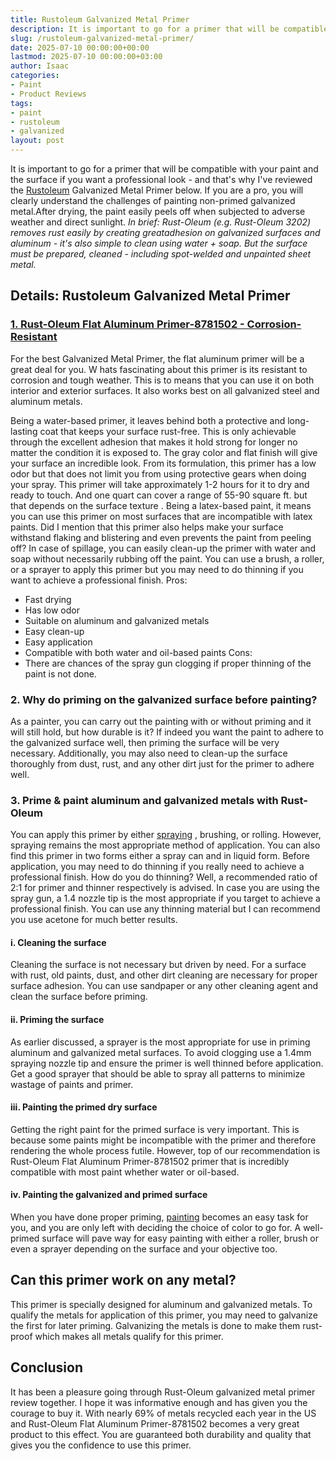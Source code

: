 ```yaml
---
title: Rustoleum Galvanized Metal Primer
description: It is important to go for a primer that will be compatible with your paint and the surface if you want a professional look - and that's why I've reviewed the...
slug: /rustoleum-galvanized-metal-primer/
date: 2025-07-10 00:00:00+00:00
lastmod: 2025-07-10 00:00:00+03:00
author: Isaac
categories:
- Paint
- Product Reviews
tags:
- paint
- rustoleum
- galvanized
layout: post
---
```

It is important to go for a primer that will be compatible with your paint and the surface if you want a professional look - and that's why I've reviewed the [Rustoleum](https://pestpolicy.com/rustoleum-rust-reformer-review/) Galvanized Metal Primer below.
If you are a pro, you will clearly understand the challenges of painting non-primed galvanized metal.After drying, the paint easily peels off when subjected to adverse weather and direct sunlight.
*In brief: Rust-Oleum (e.g. Rust-Oleum 3202) removes rust easily by creating greatadhesion on galvanized surfaces and aluminum - it's also simple to clean using water + soap. But the surface must be prepared, cleaned - including spot-welded and unpainted sheet metal.*
## Details: Rustoleum Galvanized Metal Primer
### [1. Rust-Oleum Flat Aluminum Primer-8781502 - Corrosion-Resistant](https://www.amazon.com/dp/B000C018C2/?tag=p-policy-20)
For the best Galvanized Metal Primer, the flat aluminum primer will be a great deal for you. W
hats fascinating about this primer is its resistant to corrosion and tough weather. This is to means that you can use it on both interior and exterior surfaces. It also works best on all galvanized steel and aluminum metals.

Being a water-based primer, it leaves behind both a protective and long-lasting coat that keeps your surface rust-free.
This is only achievable through the excellent adhesion that makes it hold strong for longer no matter the condition it is exposed to.
The gray color and flat finish will give your surface an incredible look. From its formulation, this primer has a low odor but that does not limit you from using protective gears when doing your spray.
This primer will take approximately 1-2 hours for it to dry and ready to touch. And one quart can cover a range of 55-90 square ft. but that depends on the
surface texture
.
Being a latex-based paint, it means you can use this primer on most surfaces that are incompatible with latex paints. Did I mention that this primer also helps make your surface withstand flaking and blistering and even prevents the paint from peeling off?
In case of spillage, you can easily clean-up the primer with water and soap without necessarily rubbing off the paint. You can use a brush, a roller, or a sprayer to apply this primer but you may need to do thinning if you want to achieve a professional finish.
Pros:
- Fast drying
- Has low odor
- Suitable on aluminum and galvanized metals
- Easy clean-up
- Easy application
- Compatible with both water and oil-based paints
Cons:
- There are chances of the spray gun clogging if proper thinning of the paint is not done.

### 2. Why do priming on the galvanized surface before painting?
As a painter, you can carry out the painting with or without priming and it will still hold, but how durable is it?
If indeed you want the paint to adhere to the galvanized surface well, then priming the surface will be very necessary.
Additionally, you may also need to clean-up the surface thoroughly from dust, rust, and any other dirt just for the primer to adhere well.
### 3. Prime & paint aluminum and galvanized metals with Rust-Oleum
You can apply this primer by either
[spraying](https://pestpolicy.com/best-deck-stain-for-pressure-treated-wood/)
, brushing, or rolling. However, spraying remains the most appropriate method of application.
You can also find this primer in two forms either a spray can and in liquid form.
Before application, you may need to do thinning if you really need to achieve a professional finish. How do you do thinning? Well, a recommended ratio of 2:1 for primer and thinner respectively is advised.
In case you are using the spray gun, a 1.4 nozzle tip is the most appropriate if you target to achieve a professional finish.
You can use any thinning material but I can recommend you use acetone for much better results.
#### i. Cleaning the surface
Cleaning the surface is not necessary but driven by need.
For a surface with rust, old paints, dust, and other dirt cleaning are necessary for proper surface adhesion.
You can use sandpaper or any other cleaning agent and clean the surface before priming.
#### ii. Priming the surface
As earlier discussed, a sprayer is the most appropriate for use in priming aluminum and galvanized metal surfaces.
To avoid clogging use a 1.4mm spraying nozzle tip and ensure the primer is well thinned before application.
Get a good sprayer that should be able to spray all patterns to minimize wastage of paints and primer.
#### iii. Painting the primed dry surface
Getting the right paint for the primed surface is very important. This is because some paints might be incompatible with the primer and therefore rendering the whole process futile.
However, top of our recommendation is Rust-Oleum Flat Aluminum Primer-8781502 primer that is incredibly compatible with most paint whether water or oil-based.
#### iv. Painting the galvanized and primed surface
When you have done proper priming,
[painting](https://pestpolicy.com/best-deck-sealer-for-pressure-treated-wood/)
becomes an easy task for you, and you are only left with deciding the choice of color to go for.
A well-primed surface will pave way for easy painting with either a roller, brush or even a sprayer depending on the surface and your objective too.
## Can this primer work on any metal?
This primer is specially designed for aluminum and galvanized metals.
To qualify the metals for application of this primer, you may need to galvanize the first for later priming.
Galvanizing the metals is done to make them rust-proof which makes all metals qualify for this primer.
## Conclusion
It has been a pleasure going through Rust-Oleum galvanized metal primer review together. I hope it was informative enough and has given you the courage to buy it.
With nearly 69% of metals recycled each year in the US and Rust-Oleum Flat Aluminum Primer-8781502 becomes a very great product to this effect.
You are guaranteed both durability and quality that gives you the confidence to use this primer.
